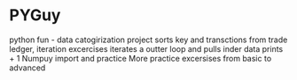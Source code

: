 # PYGuy
python fun - data catogirization project sorts key and transctions from trade ledger, iteration excercises iterates a outter loop and pulls inder data prints + 1 
Numpuy import and practice
More practice excersises from basic to advanced 
